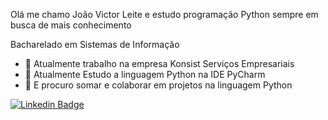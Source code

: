 Olá me chamo João Victor Leite e estudo programação Python sempre em busca de mais  conhecimento

Bacharelado em Sistemas de Informação

- 🔭 Atualmente trabalho na empresa Konsist  Serviços Empresariais
- 🌱  Atualmente Estudo a linguagem Python na IDE PyCharm
- 👯 E procuro somar e colaborar em projetos na linguagem Python

[![Linkedin Badge](https://img.shields.io/badge/-LinkedIn-blue?style=flat-square&logo=Linkedin&logoColor=white&link=www.linkedin.com/in/joãoVictorLeite/)](www.linkedin.com/in/joãoVictorLeite)
